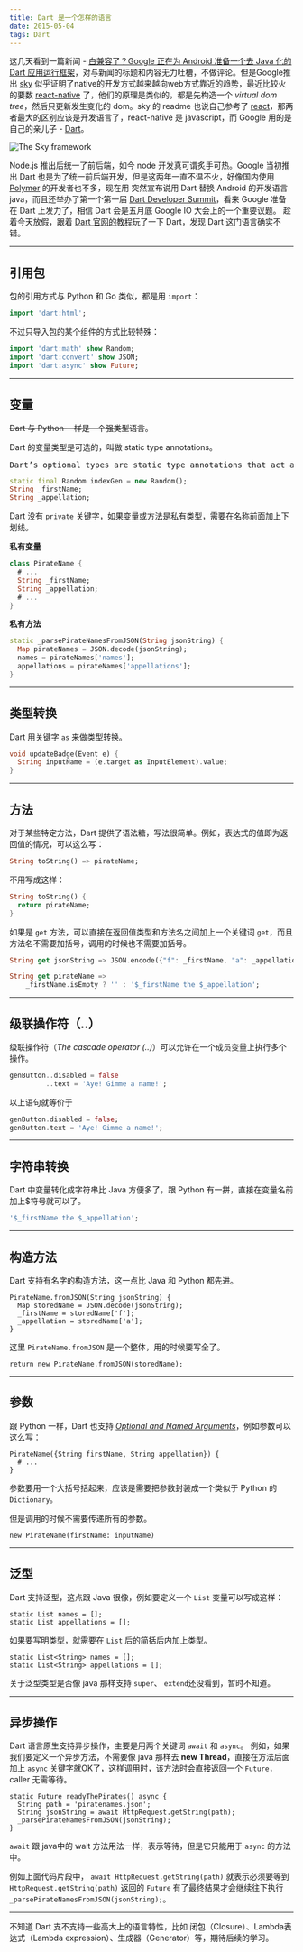 ```yaml
---
title: Dart 是一个怎样的语言
date: 2015-05-04
tags: Dart
---
```


这几天看到一篇新闻 - [白兼容了？Google 正在为 Android 准备一个去 Java 化的 Dart 应用运行框架](http://36kr.com/p/532461.html)，对与新闻的标题和内容无力吐槽，不做评论。但是Google推出 [sky](https://github.com/domokit/sky_sdk) 似乎证明了native的开发方式越来越向web方式靠近的趋势，最近比较火的要数 [react-native](https://github.com/facebook/react-native) 了，他们的原理是类似的，都是先构造一个 *virtual dom tree*，然后只更新发生变化的 dom。sky 的 readme 也说自己参考了 [react](https://github.com/facebook/react)，那两者最大的区别应该是开发语言了，react-native 是 javascript，而 Google 用的是自己的亲儿子 - [Dart](https://www.dartlang.org/)。

<!--more-->

![The Sky framework](http://img.blog.csdn.net/20150504004814626)

Node.js 推出后统一了前后端，如今 node 开发真可谓炙手可热。Google 当初推出 Dart 也是为了统一前后端开发，但是这两年一直不温不火，好像国内使用 [Polymer](https://github.com/Polymer/polymer) 的开发者也不多，现在用 突然宣布说用 Dart 替换 Android 的开发语言 java，而且还举办了第一个第一届 [Dart Developer Summit](https://www.dartlang.org/events/2015/summit/)，看来 Google 准备在 Dart 上发力了，相信 Dart 会是五月底 Google IO 大会上的一个重要议题。
趁着今天放假，跟着 [Dart 官网的教程](https://www.dartlang.org/codelabs/darrrt/)玩了一下 Dart，发现 Dart 这门语言确实不错。

---

引用包
---

包的引用方式与 Python 和 Go 类似，都是用 `import`：
```dart
import 'dart:html';
```
不过只导入包的某个组件的方式比较特殊：
```dart
import 'dart:math' show Random;
import 'dart:convert' show JSON;
import 'dart:async' show Future;
```

---

变量
---

<s>Dart 与 Python 一样是一个强类型语言</s>。

Dart 的变量类型是可选的，叫做 static type annotations。
<pre>
Dart’s optional types are static type annotations that act as documentation, clearly expressing your intent.
</pre>

```dart
static final Random indexGen = new Random();
String _firstName;
String _appellation;
```

Dart 没有 `private` 关键字，如果变量或方法是私有类型，需要在名称前面加上下划线。

**私有变量**
```dart
class PirateName {
  # ...
  String _firstName;
  String _appellation;
  # ...
}
```

**私有方法**
```Dart
static _parsePirateNamesFromJSON(String jsonString) {
  Map pirateNames = JSON.decode(jsonString);
  names = pirateNames['names'];
  appellations = pirateNames['appellations'];
}
```

---

类型转换
---

Dart 用关键字 `as` 来做类型转换。

```Dart
void updateBadge(Event e) {
  String inputName = (e.target as InputElement).value;
}
```

---

方法
---

对于某些特定方法，Dart 提供了语法糖，写法很简单。例如，表达式的值即为返回值的情况，可以这么写：

```dart
String toString() => pirateName;
```
不用写成这样：
```dart
String toString() {
  return pirateName;
}
```

如果是 `get` 方法，可以直接在返回值类型和方法名之间加上一个关键词 `get`，而且方法名不需要加括号，调用的时候也不需要加括号。

```Dart
String get jsonString => JSON.encode({"f": _firstName, "a": _appellation});

String get pirateName =>
    _firstName.isEmpty ? '' : '$_firstName the $_appellation';
```

---

级联操作符（..）
---

级联操作符（*The cascade operator (..)*）可以允许在一个成员变量上执行多个操作。

```Dart
genButton..disabled = false
         ..text = 'Aye! Gimme a name!';
```

以上语句就等价于
```Dart
genButton.disabled = false;
genButton.text = 'Aye! Gimme a name!';
```

---

字符串转换
---

Dart 中变量转化成字符串比 Java 方便多了，跟 Python 有一拼，直接在变量名前加上$符号就可以了。
```dart
'$_firstName the $_appellation';
```

---

构造方法
---

Dart 支持有名字的构造方法，这一点比 Java 和 Python 都先进。

```
PirateName.fromJSON(String jsonString) {
  Map storedName = JSON.decode(jsonString);
  _firstName = storedName['f'];
  _appellation = storedName['a'];
}
```

这里 `PirateName.fromJSON` 是一个整体，用的时候要写全了。

```
return new PirateName.fromJSON(storedName);
```

---

参数
---

跟 Python 一样，Dart 也支持 *[Optional and Named Arguments](http://www.diveintopython.net/power_of_introspection/optional_arguments.html)*，例如参数可以这么写：

```
PirateName({String firstName, String appellation}) {
  # ...
}
```

参数要用一个大括号括起来，应该是需要把参数封装成一个类似于 Python 的 `Dictionary`。

但是调用的时候不需要传递所有的参数。

```
new PirateName(firstName: inputName)
```

---

泛型
---

Dart 支持泛型，这点跟 Java 很像，例如要定义一个 `List` 变量可以写成这样：

```
static List names = [];
static List appellations = [];
```

如果要写明类型，就需要在 `List` 后的简括后内加上类型。
```
static List<String> names = [];
static List<String> appellations = [];
```

关于泛型类型是否像 java 那样支持 `super`、 `extend`还没看到，暂时不知道。

---

异步操作
---

Dart 语言原生支持异步操作，主要是用两个关键词 `await` 和 `async`。
例如，如果我们要定义一个异步方法，不需要像 java 那样去 **new Thread**，直接在方法后面加上 `async` 关键字就OK了，这样调用时，该方法时会直接返回一个 `Future`，caller 无需等待。

```
static Future readyThePirates() async {
  String path = 'piratenames.json';
  String jsonString = await HttpRequest.getString(path);
  _parsePirateNamesFromJSON(jsonString);    
}
```

`await` 跟 java中的 wait 方法用法一样，表示等待，但是它只能用于 `async` 的方法中。

例如上面代码片段中， `await HttpRequest.getString(path)` 就表示必须要等到 `HttpRequest.getString(path)` 返回的 `Future` 有了最终结果才会继续往下执行 `_parsePirateNamesFromJSON(jsonString);`。

---

不知道 Dart 支不支持一些高大上的语言特性，比如 闭包（Closure）、Lambda表达式（Lambda expression）、生成器（Generator）等，期待后续的学习。
